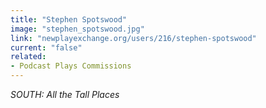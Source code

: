 ```yaml
---
title: "Stephen Spotswood"
image: "stephen_spotswood.jpg"
link: "newplayexchange.org/users/216/stephen-spotswood"
current: "false"
related:
- Podcast Plays Commissions
---
```


*SOUTH: All the Tall Places*
